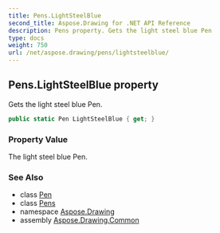 ```yaml
---
title: Pens.LightSteelBlue
second_title: Aspose.Drawing for .NET API Reference
description: Pens property. Gets the light steel blue Pen
type: docs
weight: 750
url: /net/aspose.drawing/pens/lightsteelblue/
---
```

## Pens.LightSteelBlue property

Gets the light steel blue Pen.

```csharp
public static Pen LightSteelBlue { get; }
```

### Property Value

The light steel blue Pen.

### See Also

* class [Pen](../../pen/)
* class [Pens](../)
* namespace [Aspose.Drawing](../../pens/)
* assembly [Aspose.Drawing.Common](../../../)


